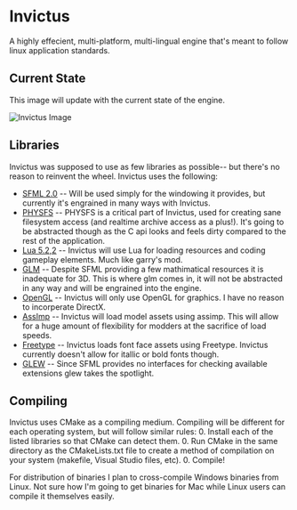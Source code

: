 Invictus
========
A highly effecient, multi-platform, multi-lingual engine that's meant to follow linux application standards.

Current State
-------------
This image will update with the current state of the engine.

![Invictus Image](http://farmpolice.com/content/current.png "Invictus running Astrostruct")

Libraries
---------
Invictus was supposed to use as few libraries as possible-- but there's no reason to reinvent the wheel. Invictus uses the following:

* [SFML 2.0](http://www.sfml-dev.org/) -- Will be used simply for the windowing it provides, but currently it's engrained in many ways with Invictus.
* [PHYSFS](http://icculus.org/physfs/) -- PHYSFS is a critical part of Invictus, used for creating sane filesystem access (and realtime archive access as a plus!). It's going to be abstracted though as the C api looks and feels dirty compared to the rest of the application.
* [Lua 5.2,2](http://www.lua.org/) -- Invictus will use Lua for loading resources and coding gameplay elements. Much like garry's mod.
* [GLM](http://glm.g-truc.net/) -- Despite SFML providing a few mathimatical resources it is inadequate for 3D. This is where glm comes in, it will not be abstracted in any way and will be engrained into the engine.
* [OpenGL](http://www.opengl.org/) -- Invictus will only use OpenGL for graphics. I have no reason to incorperate DirectX.
* [AssImp](http://assimp.sourceforge.net/) -- Invictus will load model assets using assimp. This will allow for a huge amount of flexibility for modders at the sacrifice of load speeds.
* [Freetype](http://freetype.org/) -- Invictus loads font face assets using Freetype. Invictus currently doesn't allow for itallic or bold fonts though.
* [GLEW](http://glew.sourceforge.net/) -- Since SFML provides no interfaces for checking available extensions glew takes the spotlight.

Compiling
---------
Invictus uses CMake as a compiling medium. Compiling will be different for each operating system, but will follow similar rules:
0. Install each of the listed libraries so that CMake can detect them.
0. Run CMake in the same directory as the CMakeLists.txt file to create a method of compilation on your system (makefile, Visual Studio files, etc).
0. Compile!

For distribution of binaries I plan to cross-compile Windows binaries from Linux. Not sure how I'm going to get binaries for Mac while Linux users can compile it themselves easily.
